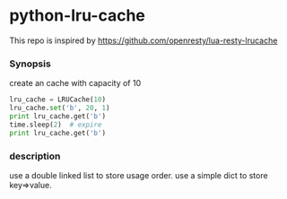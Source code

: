 # python-lru-cache

This repo is inspired by https://github.com/openresty/lua-resty-lrucache

### Synopsis

create an cache with capacity of 10

```py
lru_cache = LRUCache(10)
lru_cache.set('b', 20, 1)
print lru_cache.get('b')
time.sleep(2)  # expire
print lru_cache.get('b')
```

### description

use a double linked list to store usage order. use a simple dict to store key=>value.



